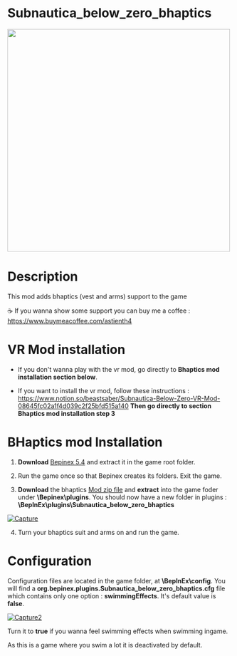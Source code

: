 # Subnautica_below_zero_bhaptics

<img src="https://cdn1.epicgames.com/salesEvent/salesEvent/EGS_SubnauticaBelowZero_UnknownWorldsEntertainmentInc_S1_2560x1440-c8f0ba616d3dcd2ef3dcdd0c7d5e8967" width="500" />

# Description

This mod adds bhaptics (vest and arms) support to the game

☕ If you wanna show some support you can buy me a coffee : https://www.buymeacoffee.com/astienth4

# VR Mod installation

- If you don't wanna play with the vr mod, go directly to **Bhaptics mod installation section below**.

- If you want to install the vr mod, follow these instructions : https://www.notion.so/beastsaber/Subnautica-Below-Zero-VR-Mod-08645fc02a1f4d039c2f25bfd515a140
**Then go directly to section Bhaptics mod installation step 3**

# BHaptics mod Installation

1. **Download** [Bepinex 5.4](https://github.com/BepInEx/BepInEx/releases/tag/v5.4.21) and extract it in the game root folder.

2. Run the game once so that Bepinex creates its folders. Exit the game.

3. **Download** the bhaptics [Mod zip file](https://github.com/Astienth/Subnautica_below_zero_bhaptics/releases/download/1.0/Subnautica_below_zero_bhaptics.zip) and **extract** into the game foder under **\Bepinex\plugins**. You should now have a new folder in plugins : **\BepInEx\plugins\Subnautica_below_zero_bhaptics**


<a href="https://imgbb.com/"><img src="https://i.ibb.co/RvqjXNv/Capture.png" alt="Capture" border="0"></a>


4. Turn your bhaptics suit and arms on and run the game.

# Configuration

Configuration files are located in the game folder, at **\BepInEx\config**.
You will find a **org.bepinex.plugins.Subnautica_below_zero_bhaptics.cfg** file which contains only one option : **swimmingEffects**.
It's default value is **false**. 

<a href="https://imgbb.com/"><img src="https://i.ibb.co/qmjhnfw/Capture2.png" alt="Capture2" border="0"></a>

Turn it to **true** if you wanna feel swimming effects when swimming ingame.

As this is a game where you swim a lot it is deactivated by default.
